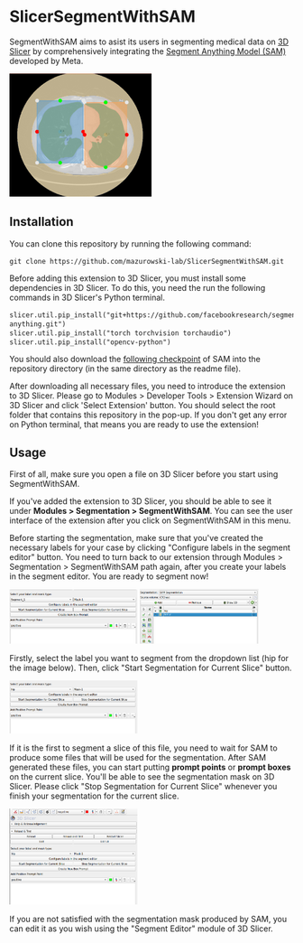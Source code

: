 # SlicerSegmentWithSAM

SegmentWithSAM aims to asist its users in segmenting medical data on <a href="https://github.com/Slicer/Slicer">3D Slicer</a> by comprehensively integrating the <a href="https://github.com/facebookresearch/segment-anything">Segment Anything Model (SAM)</a> developed by Meta.

<img src="SegmentWithSAM/Resources/Icons/SegmentWithSAM.png" width=50% height=50%>

## Installation

You can clone this repository by running the following command:

```
git clone https://github.com/mazurowski-lab/SlicerSegmentWithSAM.git
```

Before adding this extension to 3D Slicer, you must install some dependencies in 3D Slicer. To do this, you need the run the following commands in 3D Slicer's Python terminal.

```
slicer.util.pip_install("git+https://github.com/facebookresearch/segment-anything.git") 
slicer.util.pip_install("torch torchvision torchaudio") 
slicer.util.pip_install("opencv-python") 
```

You should also download the <a href="https://dl.fbaipublicfiles.com/segment_anything/sam_vit_h_4b8939.pth">following checkpoint</a> of SAM into the repository directory (in the same directory as the readme file).

After downloading all necessary files, you need to introduce the extension to 3D Slicer. Please go to Modules > Developer Tools > Extension Wizard on 3D Slicer and click 'Select Extension' button. You should select the root folder that contains this repository in the pop-up. If you don't get any error on Python terminal, that means you are ready to use the extension!

## Usage

First of all, make sure you open a file on 3D Slicer before you start using SegmentWithSAM.

If you've added the extension to 3D Slicer, you should be able to see it under **Modules > Segmentation > SegmentWithSAM**. You can see the user interface of the extension after you click on SegmentWithSAM in this menu.

Before starting the segmentation, make sure that you've created the necessary labels for your case by clicking "Configure labels in the segment editor" button. You need to turn back to our extension through Modules > Segmentation > SegmentWithSAM path again, after you create your labels in the segment editor. You are ready to segment now!

<img src="Screenshots/sws1.png" width=45%> <img src="Screenshots/sws2.png" width=42%>

Firstly, select the label you want to segment from the dropdown list (hip for the image below). Then, click "Start Segmentation for Current Slice" button. 

<img src="Screenshots/sws3.png" width=45% height=45%>

If it is the first to segment a slice of this file, you need to wait for SAM to produce some files that will be used for the segmentation. After SAM generated these files, you can start putting **prompt points** or **prompt boxes** on the current slice. You'll be able to see the segmentation mask on 3D Slicer. Please click "Stop Segmentation for Current Slice" whenever you finish your segmentation for the current slice. 

<img src="Screenshots/sws4.png" width=45% height=45%>

If you are not satisfied with the segmentation mask produced by SAM, you can edit it as you wish using the "Segment Editor" module of 3D Slicer.

